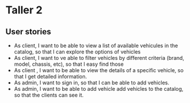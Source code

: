 # Taller 2
## User stories
- As client, I want to be able to view a list of available vehicules in the catalog, so that I can explore the options of vehicles
- As client, I want to ve able to filter vehicles by different criteria (brand, model, chassis, etc), so that I easy find those
- As client , I want to be able to view the details of a specific vehicle, so that I get detailed information.
- As admin, I want to sign in, so that I can be able to add vehicles.
- As admin, I want to be able to add vehicle add vehicles to the catalog, so that the clients can see it.
